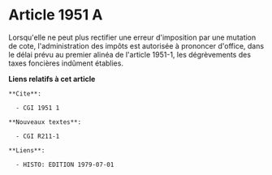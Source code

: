 # Article 1951 A

Lorsqu'elle ne peut plus rectifier une erreur d'imposition par une mutation de cote, l'administration des impôts est
autorisée à prononcer d'office, dans le délai prévu au premier alinéa de l'article 1951-1, les dégrèvements des taxes
foncières indûment établies.

**Liens relatifs à cet article**

	**Cite**:

	  - CGI 1951 1

	**Nouveaux textes**:

	  - CGI R211-1

	**Liens**:

	  - HISTO: EDITION 1979-07-01
